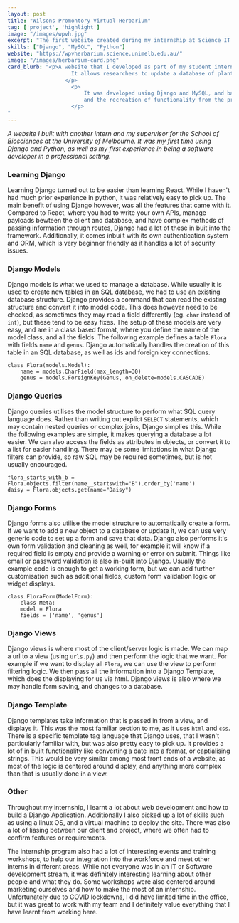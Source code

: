 ```yaml
---
layout: post
title: "Wilsons Promontory Virtual Herbarium"
tag: ['project', 'highlight']
image: "/images/wpvh.jpg"
excerpt: "The first website created during my internship at Science IT (The University of Melbourne)"
skills: ["Django", "MySQL", "Python"]
website: "https://wpvherbarium.science.unimelb.edu.au/"
image: "/images/herbarium-card.png"
card_blurb: "<p>A website that I developed as part of my student internship (Science IT, University of Melbourne). 
                    It allows researchers to update a database of plant species found in Wilson's Promontory, and provides a visual representation of this information for the public to access. 
                  </p>
                    <p>
                        It was developed using Django and MySQL, and based on client requirements from the School of Biosciences, 
                        and the recreation of functionality from the preceding Drupal application.  
                    </p>
"
---
```

*A website I built with another intern and my supervisor for the School of Biosciences at the University of Melbourne. It was my first time using Django and Python, as well as my first experience in being a software developer in a professional setting.*

### Learning Django
Learning Django turned out to be easier than learning React. While I haven't had much prior experience in python, it was relatively easy to pick up. The main benefit of using Django however, was all the features that came with it. Compared to React, where you had to write your own APIs, manage payloads bewteen the client and database, and have complex methods of passing information through routes, Django had a lot of these in buit into the framework. Additionally, it comes inbuilt with its own authentication system and ORM, which is very beginner friendly as it handles a lot of security issues. 

### Django Models 
Django models is what we used to manage a database. While usually it is used to create new tables in an SQL database, we had to use an existing database structure. Django provides a command that can read the existing structure and convert it into model code. This does however need to be checked, as sometimes they may read a field differently (eg. `char` instead of `int`), but these tend to be easy fixes. The setup of these models are very easy, and are in a class based format, where you define the name of the model class, and all the fields. The following example defines a table `Flora` with fields `name` and `genus`. Django automatically handles the creation of this table in an SQL database, as well as ids and foreign key connections. 

```
class Flora(models.Model): 
    name = models.CharField(max_length=30)
    genus = models.ForeignKey(Genus, on_delete=models.CASCADE)
```

### Django Queries 
Django queries utilises the model structure to perform what SQL query language does. Rather than writing out explict `SELECT` statements, which may contain nested queries or complex joins, Django simplies this. While the following examples are simple, it makes querying a database a lot easier. We can also access the fields as attributes in objects, or convert it to a list for easier handling. There may be some limitations in what Django filters can provide, so raw SQL may be required sometimes, but is not usually encouraged. 

```
flora_starts_with_b = Flora.objects.filter(name__startswith="B").order_by('name')
daisy = Flora.objects.get(name="Daisy")
```

### Django Forms 
Django forms also utilise the model structure to automatically create a form. If we want to add a new object to a database or update it, we can use very generic code to set up a form and save that data. Django also performs it's own form validation and cleaning as well, for example it will know if a required field is empty and provide a warning or error on submit. Things like email or password validation is also in-built into Django. Usually the example code is enough to get a working form, but we can add further customisation such as additional fields, custom form validation logic or widget displays. 

```
class FloraForm(ModelForm):
    class Meta: 
    model = Flora
    fields = ['name', 'genus']
```

### Django Views
Django views is where most of the client/server logic is made. We can map a url to a view (using `urls.py`) and then perform the logic that we want. For example if we want to display all `Flora`, we can use the view to perform filtering logic. We then pass all the information into a Django Template, which does the displaying for us via html. Django views is also where we may handle form saving, and changes to a database.  

### Django Template 
Django templates take information that is passed in from a view, and displays it. This was the most familiar section to me, as it uses `html` and `css`. There is a specific template tag language that Django uses, that I wasn't particularly familiar with, but was also pretty easy to pick up. It provides a lot of in built functionality like converting a date into a format, or captialising strings. This would be very similar among most front ends of a website, as most of the logic is centered around display, and anything more complex than that is usually done in a view. 

### Other 
Throughout my internship, I learnt a lot about web development and how to build a Django Application. Additionally I also picked up a lot of skills such as using a linux OS, and a virtual machine to deploy the site. There was also a lot of liasing between our client and project, where we often had to confirm features or requirements.

The internship program also had a lot of interesting events and training workshops, to help our integration into the workforce and meet other interns in different areas. While not everyone was in an IT or Software development stream, it was definitely interesting learning about other people and what they do. Some workshops were also centered around marketing ourselves and how to make the most of an internship. Unfortunately due to COVID lockdowns, I did have limited time in the office, but it was great to work with my team and I definitely value everything that I have learnt from working here. 